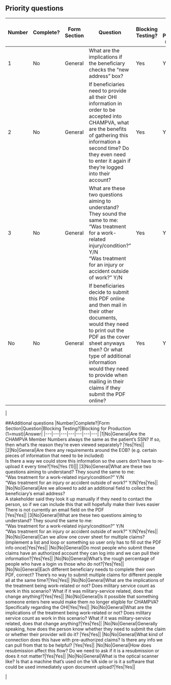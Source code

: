 ## Priority questions
|Number|Complete?|Form Section|Question|Blocking Testing?|Blocking for Production (1=must)|Answer|
|---|---|---|---|---|---|---|
|1|No|General|What are the implications if the beneficiary checks the “new address” box?|Yes|Yes||
|2|No|General|If beneficiaries need to provide all their OHI information in order to be accepted into CHAMPVA, what are the benefits of gathering this information a second time? Do they even need to enter it again if they’re logged into their account?|Yes|Yes (1)|||
|3|No|General|What are these two questions aiming to understand? They sound the same to me: <br>“Was treatment for a work-related injury/condition?” Y/N<br>“Was treatment for an injury or accident outside of work?” Y/N|Yes|Yes||
|No|No|General|If beneficiaries decide to submit this PDF online and then mail in their other documents, would they need to print out the PDF as the cover sheet anyways then? Or what type of additional information would they need to provide when mailing in their claims if they submit the PDF online?|Yes|Yes||
|

##Additional questions
|Number|Complete?|Form Section|Question|Blocking Testing?|Blocking for Production (1=must)|Answer|
|---|---|---|---|---|---|---|
|1|No|General|Are the CHAMPVA Member Numbers always the same as the patient’s SSN? If so, then what’s the reason they’re even viewed separately?
|Yes|Yes||
|2|No|General|Are there any requirements around the EOB? (e.g. certain pieces of information that need to be included)<br>Is there a way we could store this information so the users don’t have to re-upload it every time?|Yes|Yes (1)|||
|3|No|General|What are these two questions aiming to understand? They sound the same to me: <br>“Was treatment for a work-related injury/condition?” Y/N<br>“Was treatment for an injury or accident outside of work?” Y/N|Yes|Yes||
|No|No|General|Are we allowed to add an additional field to collect the beneficiary’s email address?<br>A stakeholder said they look it up manually if they need to contact the person, so if we can include this that will hopefully make their lives easier
There is not currently an email field on the PDF<br>|Yes|Yes||
|3|No|General|What are these two questions aiming to understand? They sound the same to me: <br>“Was treatment for a work-related injury/condition?” Y/N<br>“Was treatment for an injury or accident outside of work?” Y/N|Yes|Yes||
|No|No|General|Can we allow one cover sheet for multiple claims? (implement a list and loop or something so user only has to fill out the PDF info once)|Yes|Yes||
|No|No|General|Do most people who submit these claims have an authorized account they can log into and we can pull their information?|Yes|Yes||
|No|No|General|What’s the rough percentage of people who have a login vs those who do not?|Yes|Yes||
|No|No|General|Each different beneficiary needs to complete their own PDF, correct? There’s no way to submit multiple claims for different people all at the same time?|Yes|Yes||
|No|No|General|What are the implications of the treatment being work-related or not? Does military service count as work in this scenario? What if it was military-service related, does that change anything?|Yes|Yes||
|No|No|General|Is it possible that something someone enters here would make them no longer eligible for CHAMPVA? Specifically regarding the OHI|Yes|Yes||
|No|No|General|What are the implications of the treatment being work-related or not? Does military service count as work in this scenario? What if it was military-service related, does that change anything?|Yes|Yes||
|No|No|General|Generally speaking, how does the person know whether they need to submit the claim or whether their provider will do it? |Yes|Yes||
|No|No|General|What kind of connection does this have with pre-authorized claims? Is there any info we can pull from that to be helpful? |Yes|Yes||
|No|No|General|How does resubmission affect this flow? Do we need to ask if it is a resubmission or does it not matter?|Yes|Yes||
|No|No|General|What is the optical scanner like? Is that a machine that’s used on the VA side or is it a software that could be used immediately upon document upload?|Yes|Yes||

|
